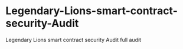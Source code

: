 # Legendary-Lions-smart-contract-security-Audit
Legendary Lions smart contract security Audit full audit
